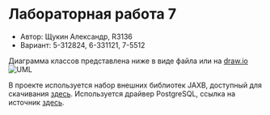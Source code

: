 # Лабораторная работа 7
- Автор: Щукин Александр, R3136
- Вариант: 5-312824, 6-331121, 7-5512

Диаграмма классов представлена ниже в виде файла или на [draw.io](ADDRESS)
![UML](ADDRESS "UML")

В проекте используется набор внешних библиотек JAXB, доступный для скачивания [здесь](https://javaee.github.io/jaxb-v2/).
Используется драйвер PostgreSQL, ссылка на источник [здесь](https://jdbc.postgresql.org/download.html).
